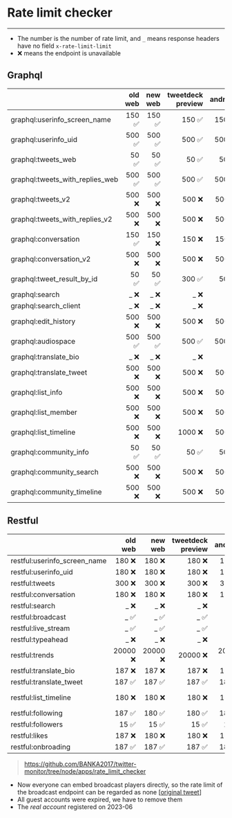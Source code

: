 # Rate limit checker

---

- The number is the number of rate limit, and `_` means response headers have no field `x-rate-limit-limit`
- ❌ means the endpoint is unavailable

## Graphql

|                               |            old web |            new web |  tweetdeck preview |            android |       real account |             cookie|
| :-- | --: | --: | --: | --: | --: | --: |
| graphql:userinfo_screen_name    |            150 ✅ |            150 ✅ |            150 ✅ |            150 ✅ |            150 ✅ |            150 ✅ |
| graphql:userinfo_uid            |            500 ✅ |            500 ✅ |            500 ✅ |            500 ✅ |            500 ✅ |            500 ✅ |
| graphql:tweets_web              |             50 ✅ |             50 ✅ |             50 ✅ |             50 ✅ |             50 ✅ |             50 ✅ |
| graphql:tweets_with_replies_web |            500 ✅ |            500 ✅ |            500 ✅ |            500 ✅ |            500 ✅ |            500 ❌ |
| graphql:tweets_v2               |            500 ❌ |            500 ❌ |            500 ❌ |            500 ❌ |            500 ✅ |            500 ✅ |
| graphql:tweets_with_replies_v2  |            500 ❌ |            500 ❌ |            500 ❌ |            500 ❌ |            500 ✅ |            500 ❌ |
| graphql:conversation            |            150 ✅ |            150 ❌ |            150 ❌ |            150 ❌ |            150 ✅ |            150 ✅ |
| graphql:conversation_v2         |            500 ❌ |            500 ❌ |            500 ❌ |            500 ❌ |            500 ✅ |            500 ❌ |
| graphql:tweet_result_by_id      |             50 ✅ |             50 ✅ |            300 ✅ |             50 ✅ |             50 ✅ |             50 ✅ |
| graphql:search                  |              _ ❌ |              _ ❌ |              _ ❌ |              _ ❌ |              _ ❌ |              _ ❌ |
| graphql:search_client           |              _ ❌ |              _ ❌ |              _ ❌ |              _ ❌ |              _ ❌ |              _ ❌ |
| graphql:edit_history            |            500 ❌ |            500 ❌ |            500 ❌ |            500 ❌ |            500 ❌ |            500 ❌ |
| graphql:audiospace              |            500 ✅ |            500 ✅ |            500 ✅ |            500 ✅ |            500 ✅ |            500 ✅ |
| graphql:translate_bio           |              _ ❌ |              _ ❌ |              _ ❌ |              _ ❌ |              _ ❌ |              _ ❌ |
| graphql:translate_tweet         |            500 ❌ |            500 ❌ |            500 ❌ |            500 ❌ |            500 ✅ |            500 ✅ |
| graphql:list_info               |            500 ❌ |            500 ❌ |            500 ❌ |            500 ❌ |            500 ✅ |            500 ✅ |
| graphql:list_member             |            500 ❌ |            500 ❌ |            500 ❌ |            500 ❌ |            500 ✅ |            500 ✅ |
| graphql:list_timeline           |            500 ❌ |            500 ❌ |           1000 ❌ |            500 ❌ |            500 ✅ |            500 ✅ |
| graphql:community_info          |             50 ✅ |             50 ✅ |             50 ✅ |             50 ✅ |             50 ✅ |             50 ✅ |
| graphql:community_search        |            500 ❌ |            500 ❌ |            500 ❌ |            500 ❌ |            500 ✅ |            500 ✅ |
| graphql:community_timeline      |            500 ❌ |            500 ❌ |            500 ❌ |            500 ❌ |            500 ✅ |            500 ✅ |

## Restful

|                               |            old web |            new web |  tweetdeck preview |            android |       real account |             cookie|
| :-- | --: | --: | --: | --: | --: | --: |
| restful:userinfo_screen_name    |            180 ❌ |            180 ❌ |            180 ❌ |            180 ❌ |            900 ✅ |            900 ❌ |
| restful:userinfo_uid            |            180 ❌ |            180 ❌ |            180 ❌ |            180 ❌ |            900 ✅ |            900 ❌ |
| restful:tweets                  |            300 ❌ |            300 ❌ |            300 ❌ |            300 ❌ |            180 ❌ |            180 ❌ |
| restful:conversation            |            180 ❌ |            180 ❌ |            180 ❌ |            180 ❌ |            180 ✅ |            180 ✅ |
| restful:search                  |              _ ❌ |              _ ❌ |              _ ❌ |              _ ❌ |              _ ❌ |              _ ❌ |
| restful:broadcast               |              _ ✅ |              _ ✅ |              _ ✅ |              _ ✅ |              _ ✅ |              _ ✅ |
| restful:live_stream             |              _ ✅ |              _ ✅ |              _ ✅ |              _ ✅ |              _ ✅ |              _ ✅ |
| restful:typeahead               |              _ ❌ |              _ ❌ |              _ ❌ |              _ ❌ |              _ ✅ |              _ ✅ |
| restful:trends                  |          20000 ❌ |          20000 ❌ |          20000 ❌ |          20000 ❌ |          20000 ✅ |          20000 ✅ |
| restful:translate_bio           |            187 ❌ |            187 ❌ |            187 ❌ |            187 ❌ |              _ ❌ |            187 ✅ |
| restful:translate_tweet         |            187 ✅ |            187 ✅ |            187 ✅ |            187 ✅ |              _ ❌ |            187 ✅ |
| restful:list_timeline           |            180 ❌ |            180 ❌ |            180 ❌ |            180 ❌ |           1800 ❌ |           1800 ❌ |
| restful:following               |            187 ✅ |            180 ✅ |            180 ✅ |            180 ✅ |            180 ✅ |            180 ✅ |
| restful:followers               |             15 ✅ |             15 ✅ |             15 ✅ |             15 ✅ |            180 ✅ |            180 ✅ |
| restful:likes                   |            187 ❌ |            180 ❌ |            180 ❌ |            180 ❌ |             75 ❌ |             75 ❌ |
| restful:onbroading              |            187 ✅ |            187 ✅ |            187 ✅ |            187 ✅ |            187 ✅ |            187 ✅ |

><https://github.com/BANKA2017/twitter-monitor/tree/node/apps/rate_limit_checker>

- Now everyone can embed broadcast players directly, so the rate limit of the broadcast endpoint can be regarded as none [[original tweet](https://twitter.com/Live/status/1733197678706852095)]
- All guest accounts were expired, we have to remove them
- The *real account* registered on 2023-06
